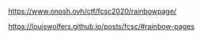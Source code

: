 https://www.onosh.ovh/ctf/fcsc2020/rainbowpage/

https://louiswolfers.github.io/posts/fcsc/#rainbow-pages

